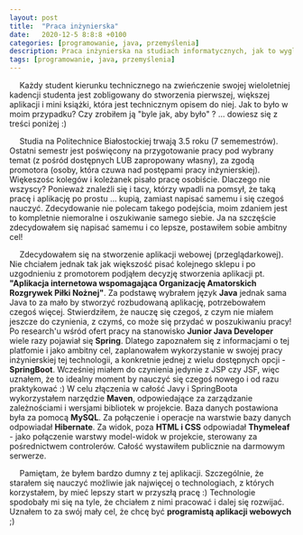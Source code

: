 ```yaml
---
layout: post
title:  "Praca inżynierska"
date:   2020-12-5 8:8:8 +0100
categories: [programowanie, java, przemyślenia]
description: Praca inżynierska na studiach informatycznych, jak to wygląda, przygotowania i pierwszy "grubszy" projekt w karierze.
tags: [programowanie, java, przemyślenia]
---
```

&emsp; Każdy student kierunku technicznego na zwieńczenie swojej wieloletniej kadencji studenta jest zobligowany do stworzenia pierwszej, większej aplikacji i mini książki, która jest technicznym opisem do niej. Jak to było w moim przypadku? Czy zrobiłem ją "byle jak, aby było" ? ... dowiesz się z treści poniżej :) 

&emsp; Studia na Politechnice Białostockiej trwają 3.5 roku (7 sememestrów). Ostatni semestr jest poświęcony na przygotowanie pracy pod wybrany temat (z pośród dostępnych LUB zapropowany własny), za zgodą promotora (osoby, która czuwa nad postępami pracy inżynierskiej). Więkeszośc kolegów i koleżanek pisało pracę osobiście. Dlaczego nie wszyscy? Ponieważ znaleźli się i tacy, którzy wpadli na pomsył, że taką pracę i aplikację po prostu ... kupią, zamiast napisać samemu i się czegoś nauczyć. Zdecydowanie nie polecam takego podejścia, moim zdaniem jest to kompletnie niemoralne i oszukiwanie samego siebie. Ja na szczęście zdecydowałem się napisać samemu i co lepsze, postawiłem sobie ambitny cel!

&emsp; Zdecydowałem się na stworzenie aplikacji webowej (przeglądarkowej). Nie chciałem jednak tak jak większość pisać kolejnego sklepu i po uzgodnieniu z promotorem podjąłem decyzję stworzenia aplikacji pt. <b>"Aplikacja internetowa wspomagająca Organizację Amatorskich Rozgrywek Piłki Nożnej"</b>. Za podstawę wybrałem język <b>Java</b> jednak sama Java to za mało by stworzyć rozbudowaną aplikację, potrzebowałem czegoś więcej. Stwierdziłem, że nauczę się czegoś, z czym nie miałem jeszcze do czynienia, z czymś, co może się przydać w poszukiwaniu pracy! Po research'u wśród ofert pracy na stanowisko <b>Junior Java Developer</b> wiele razy pojawiał się <b>Spring</b>. Dlatego zapoznałem się z informacjami o tej platfomie i jako ambitny cel, zaplanowałem wykorzystanie w swojej pracy inżynierskiej tej technologii, a konkretnie jednej z wielu dostępnych opcji - <b>SpringBoot</b>. Wcześniej miałem do czynienia jedynie z JSP czy JSF, więc uznałem, że to idealny moment by nauczyć się czegoś nowego i od razu praktykować :) W celu złączenia w całość Javy i SpringBoota wykorzystałem narzędzie <b>Maven</b>, odpowiedające za zarządzanie zależnościami i wersjami bibliotek w projekcie. Baza danych postawiona była za pomocą <b>MySQL</b>. Za połączenie i operacje na warstwie bazy danych odpowiadał <b>Hibernate</b>. Za widok, poza <b>HTML i CSS</b> odpowiadał <b>Thymeleaf</b> - jako połączenie warstwy model-widok w projekcie, sterowany za pośrednictwem controlerów. Całość wystawiłem publicznie na darmowym serwerze. 

&emsp; Pamiętam, że byłem bardzo dumny z tej aplikacji. Szczególnie, że starałem się nauczyć możliwie jak najwięcej o technologiach, z których korzystałem, by mieć lepszy start w przyszłą pracę :) Technologie spodobały mi się na tyle, że chciałem z nimi pracować i dalej się rozwijać. Uznałem to za swój mały cel, że chcę być <b>programistą aplikacji webowych</b> ;)